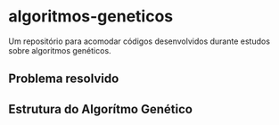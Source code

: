 # algoritmos-geneticos
Um repositório para acomodar códigos desenvolvidos durante estudos sobre algoritmos genéticos.


## Problema resolvido



## Estrutura do Algorítmo Genético
